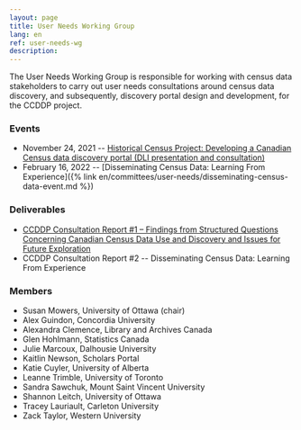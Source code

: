 ```yaml
---
layout: page
title: User Needs Working Group
lang: en
ref: user-needs-wg
description:
---
```

The User Needs Working Group is responsible for working with census data stakeholders to carry out user needs consultations around census data discovery, and subsequently, discovery portal design and development, for the CCDDP project.

### Events

- November 24, 2021 -- [Historical Census Project: Developing a Canadian Census data discovery portal (DLI presentation and consultation)](https://dli-training.github.io/2021/en/1-historical/)  
- February 16, 2022 -- [Disseminating Census Data: Learning From Experience]({% link en/committees/user-needs/disseminating-census-data-event.md %})

### Deliverables

- [CCDDP Consultation Report \#1 – Findings from Structured Questions Concerning Canadian Census Data Use and Discovery and Issues for Future Exploration](http://hdl.handle.net/10393/43644)
- CCDDP Consultation Report \#2 -- Disseminating Census Data: Learning From Experience

### Members

- Susan Mowers, University of Ottawa (chair)
- Alex Guindon, Concordia University
- Alexandra Clemence, Library and Archives Canada
- Glen Hohlmann, Statistics Canada
- Julie Marcoux, Dalhousie University
- Kaitlin Newson, Scholars Portal
- Katie Cuyler, University of Alberta
- Leanne Trimble, University of Toronto
- Sandra Sawchuk, Mount Saint Vincent University
- Shannon Leitch, University of Ottawa
- Tracey Lauriault, Carleton University
- Zack Taylor, Western University
